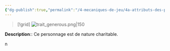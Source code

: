 ```yaml
---
{"dg-publish":true,"permalink":"/4-mecaniques-de-jeu/4a-attributs-des-personnages/traits-de-caractere/genereux/"}
---
```


>[!grid] 
>![trait_generous.png|150](/img/user/Z.%20Ressources/Traits_images/Trait_generous.png)

**Description**:: Ce personnage est de nature charitable. 

n



